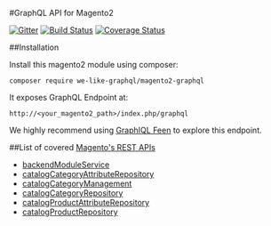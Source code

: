 #GraphQL API for Magento2

[![Gitter][gitter-img]][gitter-link]
[![Build Status](https://travis-ci.org/WeLikeGraphQL/magento2-graphql.svg?branch=master)](https://travis-ci.org/WeLikeGraphQL/magento2-graphql)
[![Coverage Status](https://coveralls.io/repos/WeLikeGraphQL/magento2-graphql/badge.svg?branch=master&service=github)](https://coveralls.io/github/WeLikeGraphQL/magento2-graphql?branch=master)

[gitter-img]: https://badges.gitter.im/Join%20Chat.svg
[gitter-link]: https://gitter.im/WeLikeGraphQL/magento2-graphql?utm_source=badge&utm_medium=badge&utm_campaign=pr-badge&utm_content=badge

##Installation

Install this magento2 module using composer:
```
composer require we-like-graphql/magento2-graphql
```

It exposes GraphQL Endpoint at:
```
http://<your_magento2_path>/index.php/graphql
```

We highly recommend using [GraphIQL Feen](https://chrome.google.com/webstore/detail/graphiql-feen/mcbfdonlkfpbfdpimkjilhdneikhfklp) to explore this endpoint.

##List of covered [Magento's REST APIs](http://devdocs.magento.com/swagger/)
 - [backendModuleService](http://devdocs.magento.com/swagger/#!/backendModuleServiceV1)
 - [catalogCategoryAttributeRepository](http://devdocs.magento.com/swagger/#!/catalogCategoryAttributeRepositoryV1)
 - [catalogCategoryManagement](http://devdocs.magento.com/swagger/#!/catalogCategoryManagementV1)
 - [catalogCategoryRepository](http://devdocs.magento.com/swagger/#!/catalogCategoryRepositoryV1)
 - [catalogProductAttributeRepository](http://devdocs.magento.com/swagger/#!/catalogProductAttributeRepositoryV1)
 - [catalogProductRepository](http://devdocs.magento.com/swagger/#!/catalogProductRepositoryV1)


